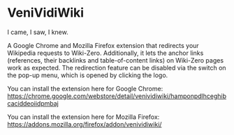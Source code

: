 # VeniVidiWiki

I came, I saw, I knew.

A Google Chrome and Mozilla Firefox extension that redirects your Wikipedia requests to Wiki-Zero. Additionally, it lets the anchor links (references, their backlinks and table-of-content links) on Wiki-Zero pages work as expected. The redirection feature can be disabled via the switch on the pop-up menu, which is opened by clicking the logo.

You can install the extension here for Google Chrome: https://chrome.google.com/webstore/detail/venividiwiki/hamponpdlhceghibcaciddeoiidpmbaj

You can install the extension here for Mozilla Firefox: https://addons.mozilla.org/firefox/addon/venividiwiki/
